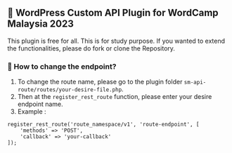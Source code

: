 ## 🌟 WordPress Custom API Plugin for WordCamp Malaysia 2023

This plugin is free for all. This is for study purpose. If you wanted to extend the functionalities, please do fork or clone the Repository.

### 📗 How to change the endpoint?

1. To change the route name, please go to the plugin folder `sm-api-route/routes/your-desire-file.php`.
2. Then at the `register_rest_route` function, please enter your desire endpoint name.
3. Example :

```
register_rest_route('route_namespace/v1', 'route-endpoint', [
    'methods' => 'POST',
    'callback' => 'your-callback'
]);
```
